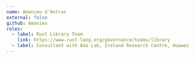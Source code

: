 ```yaml
---
name: Amanieu d'Antras
external: false
github: Amanieu
roles:
  - label: Rust Library Team
    link: https://www.rust-lang.org/governance/teams/library
  - label: Consultant with Ada Lab, Ireland Research Centre, Huawei
---
```

